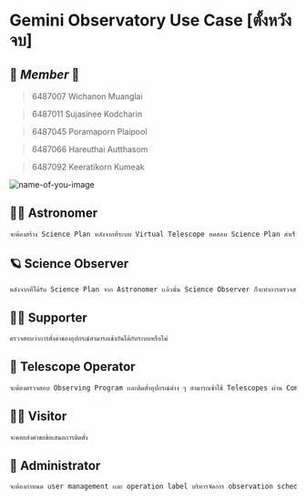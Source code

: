 # Gemini Observatory Use Case [ตั้งหวังจบ]


## 💠 _Member_ 💠

> 6487007 Wichanon  Muanglai

> 6487011 Sujasinee Kodcharin

> 6487045 Poramaporn Plaipool

> 6487066 Hareuthai Autthasom

> 6487092 Keeratikorn Kumeak

![name-of-you-image](https://github.com/ICT-Mahidol/Gemini-2023-DST/blob/%E0%B8%95%E0%B8%B1%E0%B9%89%E0%B8%87%E0%B8%AB%E0%B8%A7%E0%B8%B1%E0%B8%87%E0%B8%88%E0%B8%9A/GeminiUseCase.jpg?raw=true)

## 👨‍🚀 Astronomer

```sh
จะต้องสร้าง Science Plan หลังจากที่ระบบ Virtual Telescope ทดสอบ Science Plan สำเร็จก็จะสามารถทำการ Submit ได้เเต่ถ้าทดสอบไม่ผ่านก็จะต้องนำไปเเก้ไขให้ถูกต้องจากนั้น Science Plan ก็จะถูกส่งต่อไปให้ Science observer
```
## 🪐 Science Observer

```sh
หลังจากที่ได้รับ Science Plan จาก Astronomer เเล้วนั้น Science Observer ก็จะทำการตรวจสอบ Science Plan เเละเปลี่ยนเป็น Observing Program เเละส่งเข้าไปในระบบหลังจากนั้นจึงจะถูกส่งต่อไปให้ Operation  Staff  หลังจากที่ Science Plan เเละ observing Program  ที่ถูก approve เเล้วจะถูกส่งกลับคืนมา จะสามารถนำไปเขียน Executed Plan ได้เเละนำไปใส่ในระบบรวมถึงสามารถที่จะ monitor ได้ เมื่อ Gemini ถ่ายเสร็จ Science Observer มาเก็บข้อมูล Astronomical Data เเล้วก็นำมาตรวจสอบเเละจัดการส่งต่อไปยัง Astronomer วิจัยต่อ
```

## 👩‍💻  Supporter

```sh
ตรวจสอบว่าการตั้งค่าของอุปกรณ์สามารถเข้ากันได้กับระบบหรือไม่
```

## 👲 Telescope Operator

```sh
จะต้องตรวจสอบ Observing Program เเละติดตั้งอุปกรณ์ต่าง ๆ สามารถเข้าใช้ Telescopes ผ่าน Command Line Mode ผ่าน OCS ได้
```

## 🧑‍💼  Visitor

```sh
จะคอยส่งคำขอข้อเสนอการติดตั้ง
```

## 👥 Administrator

```sh
จะต้องกำหนด user management เเละ operation label บริหารจัดการ observation schedule ดูแลเรื่อง shutdown time  กำหนดเวลาที่จะ maintenance , กำหนดเวลาที่จะเปิด-ปิด ระบบอีกทั้งยังดูแลเรื่อง shutdown time system diagnosis      (status ของอุปกรณ์, status ของระบบ)
```